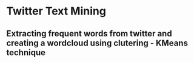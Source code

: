 # Twitter Text Mining
## Extracting frequent words from twitter and creating a wordcloud using clutering - KMeans technique
